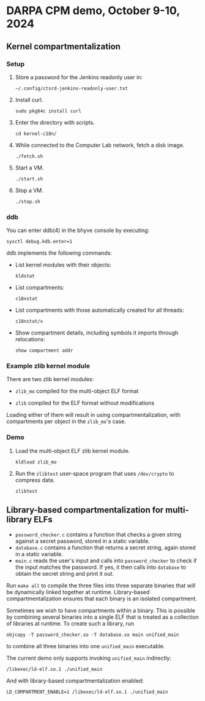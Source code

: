 # DARPA CPM demo, October 9-10, 2024

## Kernel compartmentalization

### Setup

1. Store a password for the Jenkins readonly user in:

   ```
   ~/.config/ctsrd-jenkins-readonly-user.txt
   ```

1. Install curl.

   ```
   sudo pkg64c install curl
   ```

1. Enter the directory with scripts.

   ```
   cd kernel-c18n/
   ```

1. While connected to the Computer Lab network, fetch a disk image.

   ```
   ./fetch.sh
   ```

1. Start a VM.

   ```
   ./start.sh
   ```

1. Stop a VM.

   ```
   ./stop.sh
   ```

### ddb

You can enter ddb(4) in the bhyve console by executing:

```
sysctl debug.kdb.enter=1
```

ddb implements the following commands:

* List kernel modules with their objects:

  ```
  kldstat
  ```

* List compartments:

  ```
  c18nstat
  ```

* List compartments with those automatically created for all threads:

  ```
  c18nstat/v
  ```

* Show compartment details, including symbols it imports through relocations:

  ```
  show compartment addr
  ```

### Example zlib kernel module

There are two zlib kernel modules:

* `zlib_mo` compiled for the multi-object ELF format

* `zlib` compiled for the ELF format without modifications

Loading either of them will result in using compartmentalization, with
compartments per object in the `zlib_mo`'s case.

### Demo

1. Load the multi-object ELF zlib kernel module.

   ```
   kldload zlib_mo
   ```

1. Run the `zlibtest` user-space program that uses `/dev/crypto` to
   compress data.

   ```
   zlibtest
   ```

## Library-based compartmentalization for multi-library ELFs

* `password_checker.c` contains a function that checks a given string against a
  secret password, stored in a static variable.
* `database.c` contains a function that returns a secret string, again stored
  in a static variable.
* `main.c` reads the user's input and calls into `password_checker` to check if
  the input matches the password. If yes, it then calls into `database` to
  obtain the secret string and print it out.

Run `make all` to compile the three files into three separate binaries that
will be dynamically linked together at runtime. Library-based
compartmentalization ensures that each binary is an isolated compartment.

Sometimes we wish to have compartments within a binary. This is possible by
combining several binaries into a single ELF that is treated as a collection of
libraries at runtime. To create such a library, run
```
objcopy -T password_checker.so -T database.so main unified_main
```
to combine all three binaries into one `unified_main` executable.

The current demo only supports invoking `unified_main` indirectly:
```
/libexec/ld-elf.so.1 ./unified_main
```
And with library-based compartmentalization enabled:
```
LD_COMPARTMENT_ENABLE=1 /libexec/ld-elf.so.1 ./unified_main
```
